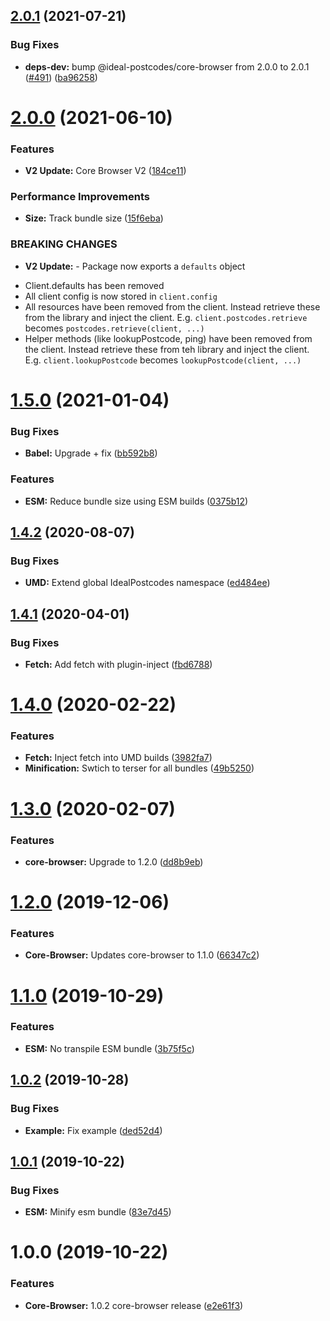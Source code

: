## [2.0.1](https://github.com/ideal-postcodes/core-browser-bundled/compare/2.0.0...2.0.1) (2021-07-21)


### Bug Fixes

* **deps-dev:** bump @ideal-postcodes/core-browser from 2.0.0 to 2.0.1 ([#491](https://github.com/ideal-postcodes/core-browser-bundled/issues/491)) ([ba96258](https://github.com/ideal-postcodes/core-browser-bundled/commit/ba96258a2b391595afa1a9db3d08b48cdf13b143))

# [2.0.0](https://github.com/ideal-postcodes/core-browser-bundled/compare/1.5.0...2.0.0) (2021-06-10)


### Features

* **V2 Update:** Core Browser V2 ([184ce11](https://github.com/ideal-postcodes/core-browser-bundled/commit/184ce11295dafb9b6c6fac5dfaa99cf9e527fef0))


### Performance Improvements

* **Size:** Track bundle size ([15f6eba](https://github.com/ideal-postcodes/core-browser-bundled/commit/15f6ebabf44a7b13fca5573990eac521c93a027a))


### BREAKING CHANGES

* **V2 Update:** - Package now exports a `defaults` object
- Client.defaults has been removed
- All client config is now stored in `client.config`
- All resources have been removed from the client. Instead retrieve
these from the library and inject the client. E.g.
`client.postcodes.retrieve` becomes `postcodes.retrieve(client, ...)`
- Helper methods (like lookupPostcode, ping) have been removed from the client.
Instead retrieve these from teh library and inject the client. E.g.
`client.lookupPostcode` becomes `lookupPostcode(client, ...)`

# [1.5.0](https://github.com/ideal-postcodes/core-browser-bundled/compare/1.4.2...1.5.0) (2021-01-04)


### Bug Fixes

* **Babel:** Upgrade + fix ([bb592b8](https://github.com/ideal-postcodes/core-browser-bundled/commit/bb592b8fa5c50373b944a8ed68cbbfe1c2a391ce))


### Features

* **ESM:** Reduce bundle size using ESM builds ([0375b12](https://github.com/ideal-postcodes/core-browser-bundled/commit/0375b12012082abf708d939c40426d8eafdabf9b))

## [1.4.2](https://github.com/ideal-postcodes/core-browser-bundled/compare/1.4.1...1.4.2) (2020-08-07)


### Bug Fixes

* **UMD:** Extend global IdealPostcodes namespace ([ed484ee](https://github.com/ideal-postcodes/core-browser-bundled/commit/ed484eea1ceab5995cd329b6f87fb8ede87875fc))

## [1.4.1](https://github.com/ideal-postcodes/core-browser-bundled/compare/1.4.0...1.4.1) (2020-04-01)


### Bug Fixes

* **Fetch:** Add fetch with plugin-inject ([fbd6788](https://github.com/ideal-postcodes/core-browser-bundled/commit/fbd67882140d28d99632e3136c0d6df7ab81992f))

# [1.4.0](https://github.com/ideal-postcodes/core-browser-bundled/compare/1.3.0...1.4.0) (2020-02-22)


### Features

* **Fetch:** Inject fetch into UMD builds ([3982fa7](https://github.com/ideal-postcodes/core-browser-bundled/commit/3982fa721169198c02a86bd881eab81c936f2b61))
* **Minification:** Swtich to terser for all bundles ([49b5250](https://github.com/ideal-postcodes/core-browser-bundled/commit/49b52506c71f68bff102dc08c12d4516373a1e23))

# [1.3.0](https://github.com/ideal-postcodes/core-browser-bundled/compare/1.2.0...1.3.0) (2020-02-07)


### Features

* **core-browser:** Upgrade to 1.2.0 ([dd8b9eb](https://github.com/ideal-postcodes/core-browser-bundled/commit/dd8b9eb9af1f0028bb5c2956e1805299d606130e))

# [1.2.0](https://github.com/ideal-postcodes/core-browser-bundled/compare/1.1.0...1.2.0) (2019-12-06)


### Features

* **Core-Browser:** Updates core-browser to 1.1.0 ([66347c2](https://github.com/ideal-postcodes/core-browser-bundled/commit/66347c28365497fdb10f4dd0ed2509651b1cdcfd))

# [1.1.0](https://github.com/ideal-postcodes/core-browser-bundled/compare/1.0.2...1.1.0) (2019-10-29)


### Features

* **ESM:** No transpile ESM bundle ([3b75f5c](https://github.com/ideal-postcodes/core-browser-bundled/commit/3b75f5c395da3d947a68f35b52325c36febc117a))

## [1.0.2](https://github.com/ideal-postcodes/core-browser-bundled/compare/1.0.1...1.0.2) (2019-10-28)


### Bug Fixes

* **Example:** Fix example ([ded52d4](https://github.com/ideal-postcodes/core-browser-bundled/commit/ded52d425eef38488333055b1112dceaf6511e70))

## [1.0.1](https://github.com/ideal-postcodes/core-browser-bundled/compare/1.0.0...1.0.1) (2019-10-22)


### Bug Fixes

* **ESM:** Minify esm bundle ([83e7d45](https://github.com/ideal-postcodes/core-browser-bundled/commit/83e7d452abe4b8d37f024904fa89234e3aad0323))

# 1.0.0 (2019-10-22)


### Features

* **Core-Browser:** 1.0.2 core-browser release ([e2e61f3](https://github.com/ideal-postcodes/core-browser-bundled/commit/e2e61f393867b3853eb2e8d1ae256c0891f82fbb))
